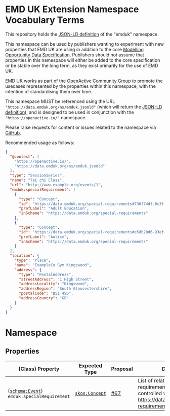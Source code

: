 # EMD UK Extension Namespace Vocabulary Terms

This repository holds the [JSON-LD definition](https://data.emduk.org/ns/emduk.jsonld) of the "emduk" namespace.

This namespace can be used by publishers wanting to experiment with new properties that EMD UK are using in addition to the core [Modelling Opportunity Data Specification](https://www.openactive.io/modelling-opportunity-data/). Publishers should not assume that properties in this namespace will either be added to the core specification or be stable over the long term, as they exist primarily for the use of EMD UK.

EMD UK works as part of the [OpenActive Community Group](https://www.w3.org/community/openactive) to promote the usecases represented by the properties within this namespace, with the intention of standardising them over time.

This namespace MUST be referenced using the URL `"https://data.emduk.org/ns/emduk.jsonld"` (which will return the [JSON-LD definition](https://data.emduk.org/ns/emduk.jsonld)), and is designed to be used in conjunction with the `"https://openactive.io/"` namespace.

Please raise requests for content or issues related to the namespace via [GitHub](https://github.com/emduk/ns/issues). 

Recommended usage as follows:
```json
{
  "@context": [
    "https://openactive.io/",
    "https://data.emduk.org/ns/emduk.jsonld"
  ],
  "type": "SessionSeries",
  "name": "Tai chi Class",
  "url": "http://www.example.org/events/1",
  "emduk:specialRequirement": [
    {
      "type": "Concept",
      "id": "https://data.emduk.org/special-requirements#736f74df-0c3f-4314-9bd5-eec6b9c2f34f",
      "prefLabel": "Adult Education",
      "inScheme": "https://data.emduk.org/special-requirements"
    },
    {
      "type": "Concept",
      "id": "https://data.emduk.org/special-requirements#e5db28d6-93ef-463e-8626-f143f55f619c",
      "prefLabel": "Autism",
      "inScheme": "https://data.emduk.org/special-requirements"
    }
  ],
  "location": {
    "type": "Place",
    "name": "ExampleCo Gym Kingswood",
    "address": {
      "type": "PostalAddress",
      "streetAddress": "1 High Street",
      "addressLocality": "Kingswood",
      "addressRegion": "South Gloucestershire",
      "postalCode": "BS1 4SD",
      "addressCountry": "GB"
    }
  }
}
```

# Namespace

## Properties

| (Class) Property    |  Expected Type  | Proposal   | Description                                                         |
|---------------------|-----------------|------------|---------------------------------------------------------------------|
| ([`schema:Event`](https://schema.org/Event)) <br/> `emduk:specialRequirement` | [`skos:Concept`](http://www.w3.org/2004/02/skos/core#Concept) | [#67](https://github.com/openactive/modelling-opportunity-data/issues/67) | List of related special requirements from the controlled vocabulary https://data.emduk.org/special-requirements/. |

